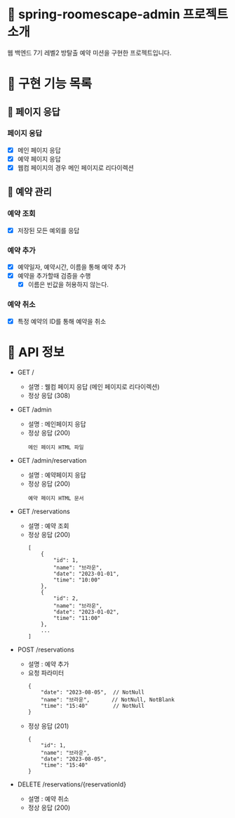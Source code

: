 # :sparkling_heart: spring-roomescape-admin 프로젝트 소개

웹 백엔드 7기 레벨2 방탈출 예약 미션을 구현한 프로젝트입니다.

# :dart: 구현 기능 목록

## :rocket: 페이지 응답

### 페이지 응답

- [x] 메인 페이지 응답
- [x] 예약 페이지 응답
- [x] 웹컴 페이지의 경우 메인 페이지로 리다이렉션

## :rocket: 예약 관리

### 예약 조회

- [x] 저장된 모든 예외를 응답

### 예약 추가

- [x] 예약일자, 예약시간, 이름을 통해 예약 추가
- [x] 예약을 추가할때 검증을 수행
  - [x] 이름은 빈값을 허용하지 않는다.

### 예약 취소

- [x] 특정 예약의 ID를 통해 예약을 취소

# :dart: API 정보

- GET /
  - 설명 : 웰컴 페이지 응답 (메인 페이지로 리다이렉션)
  - 정상 응답 (308)

- GET /admin 
  - 설명 : 메인페이지 응답
  - 정상 응답 (200)
    ```
    메인 페이지 HTML 파일
    ```

- GET /admin/reservation
  - 설명 : 예약페이지 응답
  - 정상 응답 (200)
    ```
    예약 페이지 HTML 문서
    ```
  
- GET /reservations
  - 설명 : 예약 조회
  - 정상 응답 (200)
    ```
    [
        {
            "id": 1,
            "name": "브라운",
            "date": "2023-01-01",
            "time": "10:00"
        },
        {
            "id": 2,
            "name": "브라운",
            "date": "2023-01-02",
            "time": "11:00"
        },
        ...
    ]
    ```
- POST /reservations
  - 설명 : 예약 추가
  - 요청 파라미터
    ```
    {
        "date": "2023-08-05",  // NotNull
        "name": "브라운",       // NotNull, NotBlank
        "time": "15:40"        // NotNull
    }
    ```
  - 정상 응답 (201)
    ```
    {
        "id": 1,
        "name": "브라운",
        "date": "2023-08-05",
        "time": "15:40"
    }
    ```
- DELETE /reservations/{reservationId}
    - 설명 : 예약 취소
    - 정상 응답 (200)
